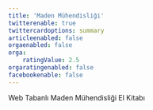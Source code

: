 ```yaml
---
title: 'Maden Mühendisliği'
twitterenable: true
twittercardoptions: summary
articleenabled: false
orgaenabled: false
orga:
    ratingValue: 2.5
orgaratingenabled: false
facebookenable: false
---
```


Web Tabanlı Maden Mühendisliği El Kitabı
